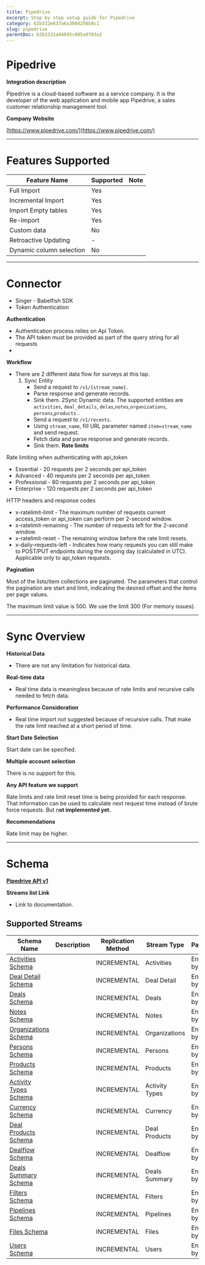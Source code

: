 ```yaml
---
title: Pipedrive
excerpt: Step by step setup guide for Pipedrive
category: 62b332e637a6a3004298b8c1
slug: pipedrive
parentDoc: 62b3332a94695c005a9703a2
---
```



# Pipedrive

**Integration description**

Pipedrive is a cloud-based software as a service company. It is the developer of the web application and mobile app Pipedrive, a sales customer relationship management tool.


**Company Website**

[https://www.pipedrive.com/](https://www.pipedrive.com/)

---

#  Features Supported

| Feature Name | Supported | Note |
| --- | --- | --- |
| Full Import | Yes |  |
| Incremental Import | Yes | |
| Import Empty tables | Yes |  |
| Re-import | Yes |  |
| Custom data | No |  |
| Retroactive Updating | - |  |
| Dynamic column selection | No |  |



---

# Connector

- Singer - Babelfish SDK
- Token Authentication

**Authentication**

- Authentication process relies on Api Token.
- The API token must be provided as part of the query string for all requests
- 
**Workflow**

- There are 2 different data flow for surveys at this tap.
    1. Sync Entity
        - Send a request to `/v1/{stream_name}`.
        - Parse response and generate records.
        - Sink them.
  2Sync Dynamic data. The supported entities are `activities`, `deal_details`, `delas`,`notes`,`organizations`, `persons`,`products` .
        - Send a request to `/v1/recents`.
        - Using `stream_name`, fill URL parameter named `item=stream_name` and send request.
        - Fetch data and parse response and generate records.
        - Sink them.
**Rate limits**

Rate limiting when authenticating with api_token

- Essential - 20 requests per 2 seconds per api_token
- Advanced - 40 requests per 2 seconds per api_token
- Professional - 80 requests per 2 seconds per api_token
- Enterprise - 120 requests per 2 seconds per api_token

HTTP headers and response codes

- x-ratelimit-limit - The maximum number of requests current access_token or api_token can perform per 2-second window.
- x-ratelimit-remaining - The number of requests left for the 2-second window.
- x-ratelimit-reset - The remaining window before the rate limit resets.
- x-daily-requests-left - Indicates how many requests you can still make to POST/PUT endpoints during the ongoing day (calculated in UTC). Applicable only to api_token requests.

**Pagination**

Most of the lists/item collections are paginated. The parameters that control the pagination are start and limit, indicating the desired offset and the items per page values.

The maximum limit value is 500. We use the limit 300 (For memory issues).

---

# Sync Overview

**Historical Data**

- There are not any limitation for historical data.

**Real-time data**

- Real time data is meaningless because of rate limits and recursive calls needed to fetch data. 

**Performance Consideration**

- Real time import not suggested because of recursive calls. That make the rate limit reached at a short period of time.

**Start Date Selection**

Start date can be specified.

**Multiple account selection**

There is no support for this.

**Any API feature we support**

Rate limits and rate limit reset time is being provided for each response. That information can be used to calculate next request time instead of brute force requests. But n**ot implemented yet.**

**Recommendations**

Rate limit may be higher.

---

# Schema

[**Pipedrive API v1**](https://developers.pipedrive.com/docs/api/v1)



**Streams list Link**

- Link to documentation.

## Supported Streams



| **Schema Name**                                                                                        | **Description** | **Replication Method** | **Stream Type** | **Pagination** |
|--------------------------------------------------------------------------------------------------------| -- | --- | --- | --- |
| [Activities Schema](https://developers.pipedrive.com/docs/api/v1/Activities#getActivities)              | | INCREMENTAL | Activities | Enabled by Default |
| [Deal Detail Schema](https://developers.pipedrive.com/docs/api/v1/DealFields#getDealFields)  | | INCREMENTAL | Deal Detail | Enabled by Default |
| [Deals Schema](https://developers.pipedrive.com/docs/api/v1/Deals#getDeals) | | INCREMENTAL | Deals | Enabled by Default |
| [Notes Schema](https://developers.pipedrive.com/docs/api/v1/Notes)        | | INCREMENTAL | Notes | Enabled by Default |
| [Organizations Schema](https://developers.pipedrive.com/docs/api/v1/Organizations)     | | INCREMENTAL | Organizations | Enabled by Default |
| [Persons Schema](https://developers.pipedrive.com/docs/api/v1/Persons)       | | INCREMENTAL | Persons | Enabled by Default |
| [Products Schema](https://developers.pipedrive.com/docs/api/v1/Products)      | | INCREMENTAL | Products | Enabled by Default |
| [Activity Types Schema](https://developers.pipedrive.com/docs/api/v1/ActivityTypes#getActivityTypes) | | INCREMENTAL | Activity Types  | Enabled by Default |
| [Currency Schema](https://developers.pipedrive.com/docs/api/v1/Currencies)       | | INCREMENTAL | Currency | Enabled by Default |
| [Deal Products Schema](https://developers.pipedrive.com/docs/api/v1/Deals#getDeals)  | | INCREMENTAL | Deal Products | Enabled by Default |
| [Dealflow Schema](https://developers.pipedrive.com/docs/api/v1/Deals#getDeals)       | | INCREMENTAL | Dealflow | Enabled by Default |
| [Deals Summary Schema](https://developers.pipedrive.com/docs/api/v1/Deals#getDeals)  | | INCREMENTAL | Deals Summary | Enabled by Default |
| [Filters Schema](https://developers.pipedrive.com/docs/api/v1/Filters#getFilters)        | | INCREMENTAL | Filters | Enabled by Default |
| [Pipelines Schema](https://developers.pipedrive.com/docs/api/v1/Pipelines)      | | INCREMENTAL | Pipelines | Enabled by Default |
| [Files Schema](https://developers.pipedrive.com/docs/api/v1/Files)          | | INCREMENTAL | Files | Enabled by Default |
| [Users Schema](https://developers.pipedrive.com/docs/api/v1/Users#getUsers)          | | INCREMENTAL | Users | Enabled by Default |
